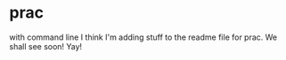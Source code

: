 # prac
with command line
I think I'm adding stuff to the readme file for prac. We shall see soon! Yay!
